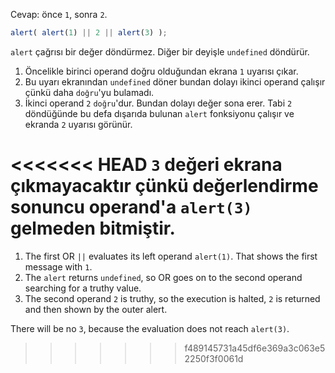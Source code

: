 Cevap: önce `1`, sonra `2`.

```js run
alert( alert(1) || 2 || alert(3) );
```
`alert` çağrısı bir değer döndürmez. Diğer bir deyişle `undefined` döndürür.

1. Öncelikle birinci operand doğru olduğundan ekrana `1` uyarısı çıkar.
2. Bu uyarı ekranından `undefined` döner bundan dolayı ikinci operand çalışır çünkü daha `doğru`'yu bulamadı.
3. İkinci operand `2` `doğru`'dur. Bundan dolayı değer sona erer. Tabi `2` döndüğünde bu defa dışarıda bulunan `alert` fonksiyonu çalışır ve ekranda `2` uyarısı görünür.

<<<<<<< HEAD
`3` değeri ekrana çıkmayacaktır çünkü değerlendirme sonuncu operand'a `alert(3)` gelmeden bitmiştir.
=======
1. The first OR `||` evaluates its left operand `alert(1)`. That shows the first message with `1`.
2. The `alert` returns `undefined`, so OR goes on to the second operand searching for a truthy value.
3. The second operand `2` is truthy, so the execution is halted, `2` is returned and then shown by the outer alert.

There will be no `3`, because the evaluation does not reach `alert(3)`.
>>>>>>> f489145731a45df6e369a3c063e52250f3f0061d
